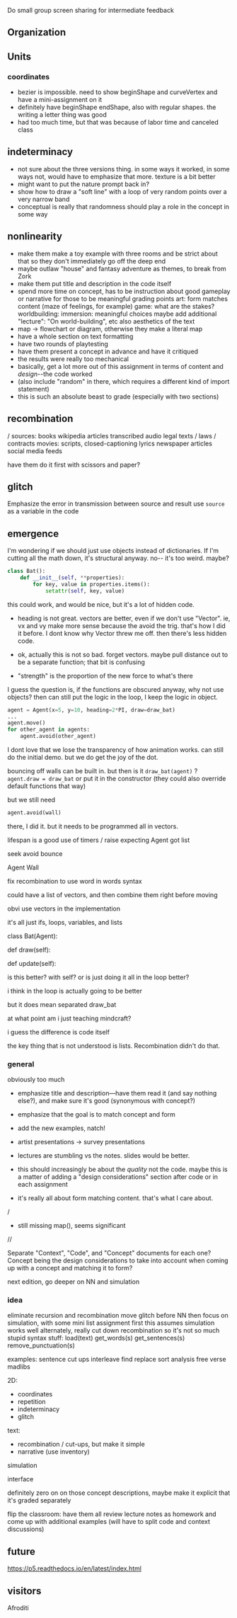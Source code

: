 
Do small group screen sharing for intermediate feedback

## Organization

## Units

### coordinates
- bezier is impossible. need to show beginShape and curveVertex and have a mini-assignment on it
- definitely have beginShape endShape, also with regular shapes. the writing a letter thing was good
- had too much time, but that was because of labor time and canceled class

## indeterminacy
- not sure about the three versions thing. in some ways it worked, in some ways not, would have to emphasize that more. texture is a bit better
- might want to put the nature prompt back in?
- show how to draw a "soft line" with a loop of very random points over a very narrow band
- conceptual is really that randomness should play a role in the concept in some way

## nonlinearity
- make them make a toy example with three rooms and be strict about that so they don't immediately go off the deep end
- maybe outlaw "house" and fantasy adventure as themes, to break from Zork
- make them put title and description in the code itself
- spend more time on concept, has to be instruction about good gameplay or narrative for those to be meaningful grading points
    art: form matches content (maze of feelings, for example)
    game: what are the stakes?
    worldbuilding:
    immersion: meaningful choices
    maybe add additional "lecture": "On world-building", etc
    also aesthetics of the text
- map -> flowchart or diagram, otherwise they make a literal map
- have a whole section on text formatting
- have two rounds of playtesting
- have them present a concept in advance and have it critiqued
- the results were really too mechanical
- basically, get a lot more out of this assignment in terms of content and _design_--the code worked
- (also include "random" in there, which requires a different kind of import statement)
- this is such an absolute beast to grade (especially with two sections)

## recombination
/
sources:
books
wikipedia articles
transcribed audio
legal texts / laws / contracts
movies: scripts, closed-captioning
lyrics
newspaper articles
social media feeds

have them do it first with scissors and paper?

## glitch
Emphasize the error in transmission between source and result
use `source` as a variable in the code


## emergence
I'm wondering if we should just use objects instead of dictionaries.
If I'm cutting all the math down, it's structural anyway.
no-- it's too weird.
maybe?
```py
class Bat():
    def __init__(self, **properties):
        for key, value in properties.items():
            setattr(self, key, value)
```            
this could work, and would be nice, but it's a lot of hidden code.

- heading is not great. vectors are better, even if we don't use "Vector". ie, vx and vy make more sense because the avoid the trig. that's how I did it before. I dont know why Vector threw me off. then there's less hidden code.

- ok, actually this is not so bad. forget vectors. maybe pull distance out to be a separate function; that bit is confusing
- "strength" is the proportion of the new force to what's there

I guess the question is, if the functions are obscured anyway, why not use objects? then can still put the logic in the loop, I keep the logic in object.
```py
agent = Agent(x=5, y=10, heading=2*PI, draw=draw_bat)
...
agent.move()
for other_agent in agents:
    agent.avoid(other_agent)
```
I dont love that we lose the transparency of how animation works. can still do the initial demo. but we do get the joy of the dot.

bouncing off walls can be built in.
but then is it `draw_bat(agent)` ?
`agent.draw = draw_bat`
or put it in the constructor
(they could also override default functions that way)

but we still need
```py
agent.avoid(wall)
```
there, I did it. but it needs to be programmed all in vectors.

lifespan is a good use of timers
/
raise expecting Agent got list

seek avoid bounce

Agent
Wall

fix recombination to use word in words syntax

could have a list of vectors, and then combine them right before moving

obvi use vectors in the implementation



it's all just ifs, loops, variables, and lists

class Bat(Agent):

def draw(self):

def update(self):


is this better? with self? or is just doing it all in the loop better?

i think in the loop is actually going to be better

but it does mean separated draw_bat



at what point am i just teaching mindcraft?

i guess the difference is code itself



the key thing that is not understood is lists. Recombination didn't do that.


### general

obviously too much

- emphasize title and description—have them read it (and say nothing else?), and make sure it's good (synonymous with concept?)

- emphasize that the goal is to match concept and form

- add the new examples, natch!

- artist presentations -> survey presentations

- lectures are stumbling vs the notes. slides would be better.

- this should increasingly be about the _quality_ not the code. maybe this is a matter of adding a "design considerations" section after code or in each assignment

- it's really all about form matching content. that's what I care about.


/

- still missing map(), seems significant

//

Separate "Context", "Code", and "Concept" documents for each one? Concept being the design considerations to take into account when coming up with a concept and matching it to form?


next edition, go deeper on NN and simulation


### idea

eliminate recursion and recombination
move glitch before NN
then focus on simulation, with some mini list assignment first
this assumes simulation works well
alternately, really cut down recombination so it's not so much stupid syntax stuff:
load(text)
get_words(s)
get_sentences(s)
remove_punctuation(s)

examples:
sentence cut ups
interleave
find replace
sort analysis
free verse
madlibs


2D:
- coordinates
- repetition
- indeterminacy
- glitch

text:
- recombination / cut-ups, but make it simple
- narrative (use inventory)

simulation

interface



definitely zero on on those concept descriptions, maybe make it explicit that it's graded separately

flip the classroom: have them all review lecture notes as homework and come up with additional examples (will have to split code and context discussions)


#####

## future

https://p5.readthedocs.io/en/latest/index.html


## visitors

Afroditi
